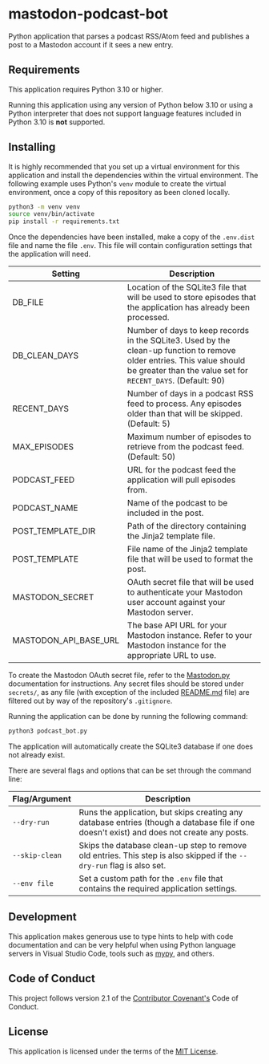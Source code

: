 # mastodon-podcast-bot

Python application that parses a podcast RSS/Atom feed and publishes a post to a Mastodon account if it sees a new entry.

## Requirements

This application requires Python 3.10 or higher.

Running this application using any version of Python below 3.10 or using a Python interpreter that does not support language features included in Python 3.10 is **not** supported.

## Installing

It is highly recommended that you set up a virtual environment for this application and install the dependencies within the virtual environment. The following example uses Python's `venv` module to create the virtual environment, once a copy of this repository as been cloned locally.

```bash
python3 -m venv venv
source venv/bin/activate
pip install -r requirements.txt
```

Once the dependencies have been installed, make a copy of the `.env.dist` file and name the file `.env`. This file will contain configuration settings that the application will need.

| Setting | Description |
|---------|-------------|
| DB_FILE | Location of the SQLite3 file that will be used to store episodes that the application has already been processed. |
| DB_CLEAN_DAYS | Number of days to keep records in the SQLite3. Used by the clean-up function to remove older entries. This value should be greater than the value set for `RECENT_DAYS`. (Default: 90) |
| RECENT_DAYS | Number of days in a podcast RSS feed to process. Any episodes older than that will be skipped. (Default: 5) |
| MAX_EPISODES | Maximum number of episodes to retrieve from the podcast feed. (Default: 50) |
| PODCAST_FEED | URL for the podcast feed the application will pull episodes from. |
| PODCAST_NAME | Name of the podcast to be included in the post. |
| POST_TEMPLATE_DIR | Path of the directory containing the Jinja2 template file. |
| POST_TEMPLATE | File name of the Jinja2 template file that will be used to format the post. |
| MASTODON_SECRET | OAuth secret file that will be used to authenticate your Mastodon user account against your Mastodon server. |
| MASTODON_API_BASE_URL | The base API URL for your Mastodon instance. Refer to your Mastodon instance for the appropriate URL to use. |

To create the Mastodon OAuth secret file, refer to the [Mastodon.py](https://mastodonpy.readthedocs.io/en/stable/) documentation for instructions. Any secret files should be stored under `secrets/`, as any file (with exception of the included [README.md](secrets/README.md) file) are filtered out by way of the repository's `.gitignore`.

Running the application can be done by running the following command:

```bash
python3 podcast_bot.py
```

The application will automatically create the SQLite3 database if one does not already exist.

There are several flags and options that can be set through the command line:

| Flag/Argument | Description |
|---------------|-------------|
| `--dry-run` | Runs the application, but skips creating any database entries (though a database file if one doesn't exist) and does not create any posts. |
| `--skip-clean` | Skips the database clean-up step to remove old entries. This step is also skipped if the `--dry-run` flag is also set. |
| `--env file` | Set a custom path for the `.env` file that contains the required application settings. |

## Development

This application makes generous use to type hints to help with code documentation and can be very helpful when using Python language servers in Visual Studio Code, tools such as [mypy](http://mypy-lang.org), and others.

## Code of Conduct

This project follows version 2.1 of the [Contributor Covenant's](https://www.contributor-covenant.org) Code of Conduct.

## License

This application is licensed under the terms of the [MIT License](LICENSE).
